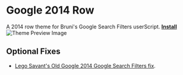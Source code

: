 # Google 2014 Row
A 2014 row theme for Bruni's Google Search Filters userScript.
[**Install**](https://github.com/brunobits/Google-Search-Filters-userScript-Themes/raw/main/2014-row/theme.user.css)
![Theme Preview Image](https://raw.githubusercontent.com/brunobits/Google-Search-Filters-userScript-Themes/main/2014-row/preview.png)
## Optional Fixes
- [Lego Savant's Old Google 2014 Google Search Filters fix](https://github.com/brunobits/Google-Search-Filters-userScript-Themes/raw/main/2014-row/optional-fixes/legosavant-old-google-2014.user.css).